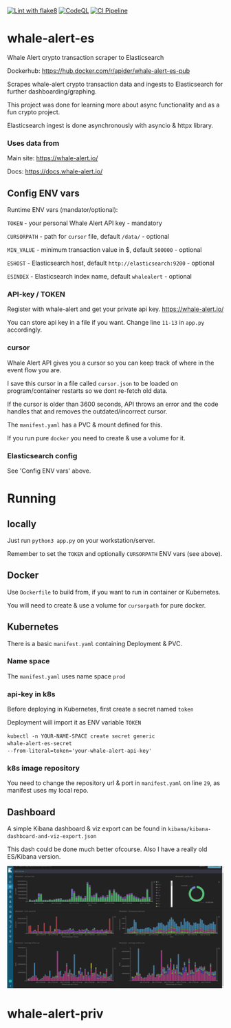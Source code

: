 [![Lint with flake8](https://github.com/apider/whale-alert-es-pub/actions/workflows/flake8-lint.yml/badge.svg)](https://github.com/apider/whale-alert-es-pub/actions/workflows/flake8-lint.yml)
[![CodeQL](https://github.com/apider/whale-alert-es-pub/actions/workflows/github-code-scanning/codeql/badge.svg)](https://github.com/apider/whale-alert-es-pub/actions/workflows/github-code-scanning/codeql)
[![CI Pipeline](https://github.com/apider/whale-alert-es-pub/actions/workflows/ci.yaml/badge.svg)](https://github.com/apider/whale-alert-es-pub/actions/workflows/ci.yaml)

# whale-alert-es

Whale Alert crypto transaction scraper to Elasticsearch

Dockerhub: https://hub.docker.com/r/apider/whale-alert-es-pub

Scrapes whale-alert crypto transaction data and ingests to Elasticsearch for further dashboarding/graphing.

This project was done for learning more about async functionality and as a fun crypto project.

Elasticsearch ingest is done asynchronously with asyncio & httpx library.
### Uses data from
Main site: 
https://whale-alert.io/

Docs: 
https://docs.whale-alert.io/

## Config ENV vars
Runtime ENV vars (mandator/optional):

<code>TOKEN</code> - your personal Whale Alert API key - mandatory

<code>CURSORPATH</code> - path for <code>cursor</code> file, default <code>/data/</code> - optional

<code>MIN_VALUE</code> - minimum transaction value in $, default <code>500000</code> - optional

<code>ESHOST</code> - Elasticsearch host, default <code>http://elasticsearch:9200</code> - optional

<code>ESINDEX</code> - Elasticsearch index name, default <code>whalealert</code> - optional

### API-key / TOKEN
Register with whale-alert and get your private api key. https://whale-alert.io/

You can store api key in a file if you want. 
Change line <code>11-13</code> in <code>app.py</code> accordingly.

### cursor
Whale Alert API gives you a cursor so you can keep track of where in the event flow you are.

I save this cursor in a file called <code>cursor.json</code> to be loaded on program/container restarts so we dont re-fetch old data.

If the cursor is older than 3600 seconds, API throws an error and the code handles that and removes the outdated/incorrect cursor.

The <code>manifest.yaml</code> has a PVC & mount defined for this.

If you run pure <code>docker</code> you need to create & use a volume for it.

### Elasticsearch config
See 'Config ENV vars' above.

# Running
## locally
Just run <code>python3 app.py</code> on your workstation/server.

Remember to set the <code>TOKEN</code> and optionally <code>CURSORPATH</code> ENV vars (see above).
## Docker
Use <code>Dockerfile</code> to build from, if you want to run in container or Kubernetes.

You will need to create & use a volume for <code>cursorpath</code> for pure docker.

## Kubernetes
There is a basic <code>manifest.yaml</code> containing Deployment & PVC.
### Name space
The <code>manifest.yaml</code> uses name space <code>prod</code>
### api-key in k8s
Before deploying in Kubernetes, first create a secret named <code>token</code>

Deployment will import it as ENV variable <code>TOKEN</code>

<code>kubectl -n YOUR-NAME-SPACE create secret generic whale-alert-es-secret --from-literal=token='your-whale-alert-api-key'</code>

### k8s image repository
You need to change the repository url & port in <code>manifest.yaml</code> on line <code>29</code>, as manifest uses my local repo.

## Dashboard
A simple Kibana dashboard & viz export can be found in <code>kibana/kibana-dashboard-and-viz-export.json</code>

This dash could be done much better ofcourse. Also I have a really old ES/Kibana version.

![alt text](https://github.com/apider/whale-alert-es/blob/master/kibana/dashboard.png?raw=true)
# whale-alert-priv
